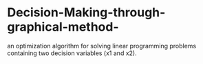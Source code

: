 # Decision-Making-through-graphical-method-
 an optimization algorithm for solving linear programming problems containing two decision variables (x1 and x2).
